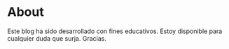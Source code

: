# About

Este blog ha sido desarrollado con fines educativos. Estoy disponible para cualquier duda que surja. Gracias.


